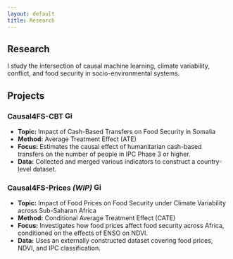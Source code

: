 ```yaml
---
layout: default
title: Research
---
```


<section class="sections">
<h1>Research</h1>
<p>I study the intersection of causal machine learning, climate variability, conflict, and food security in socio-environmental systems.</p>

<h2>Projects</h2>

<h3>Causal4FS-CBT <a class="links" href="https://github.com/jordicbau/Causal4FS-CBT" target="_blank"><img src="{{ '/assets/images/github.png' | relative_url }}" alt="GitHub" height="17"></a></h3>
<ul>
  <li><strong>Topic:</strong> Impact of Cash-Based Transfers on Food Security in Somalia</li>
  <li><strong>Method:</strong> Average Treatment Effect (ATE)</li>
  <li><strong>Focus:</strong> Estimates the causal effect of humanitarian cash-based transfers on the number of people in IPC Phase 3 or higher.</li>
  <li><strong>Data:</strong> Collected and merged various indicators to construct a country-level dataset.</li>
</ul>

<h3> Causal4FS-Prices <em>(WIP)</em> <a class="links" href="https://github.com/jordicbau/Causal4FS-Prices" target="_blank"><img src="{{ '/assets/images/github.png' | relative_url }}" alt="GitHub" height="17"></a></h3>
<ul>
  <li><strong>Topic:</strong> Impact of Food Prices on Food Security under Climate Variability across Sub-Saharan Africa</li>
  <li><strong>Method:</strong> Conditional Average Treatment Effect (CATE)</li>
  <li><strong>Focus:</strong> Investigates how food prices affect food security across Africa, conditioned on the effects of ENSO on NDVI. </li>
  <li><strong>Data:</strong> Uses an externally constructed dataset covering food prices, NDVI, and IPC classification.</li>
</ul>

</section>
